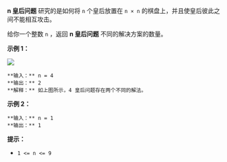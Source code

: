 **n  皇后问题** 研究的是如何将 `n` 个皇后放置在 `n × n` 的棋盘上，并且使皇后彼此之间不能相互攻击。

给你一个整数 `n` ，返回 **n 皇后问题** 不同的解决方案的数量。



**示例 1：**

![](https://assets.leetcode.com/uploads/2020/11/13/queens.jpg)

    
    
    **输入：** n = 4
    **输出：** 2
    **解释：** 如上图所示，4 皇后问题存在两个不同的解法。
    

**示例 2：**

    
    
    **输入：** n = 1
    **输出：** 1
    



**提示：**

  * `1 <= n <= 9`

